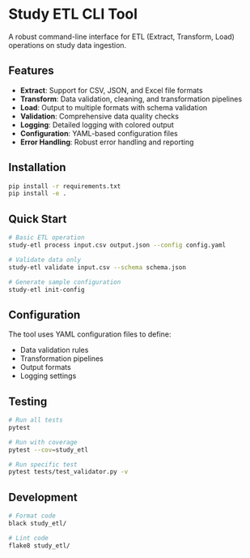 # Study ETL CLI Tool

A robust command-line interface for ETL (Extract, Transform, Load) operations on study data ingestion.

## Features

- **Extract**: Support for CSV, JSON, and Excel file formats
- **Transform**: Data validation, cleaning, and transformation pipelines
- **Load**: Output to multiple formats with schema validation
- **Validation**: Comprehensive data quality checks
- **Logging**: Detailed logging with colored output
- **Configuration**: YAML-based configuration files
- **Error Handling**: Robust error handling and reporting

## Installation

```bash
pip install -r requirements.txt
pip install -e .
```

## Quick Start

```bash
# Basic ETL operation
study-etl process input.csv output.json --config config.yaml

# Validate data only
study-etl validate input.csv --schema schema.json

# Generate sample configuration
study-etl init-config
```

## Configuration

The tool uses YAML configuration files to define:
- Data validation rules
- Transformation pipelines
- Output formats
- Logging settings

## Testing

```bash
# Run all tests
pytest

# Run with coverage
pytest --cov=study_etl

# Run specific test
pytest tests/test_validator.py -v
```

## Development

```bash
# Format code
black study_etl/

# Lint code
flake8 study_etl/
```